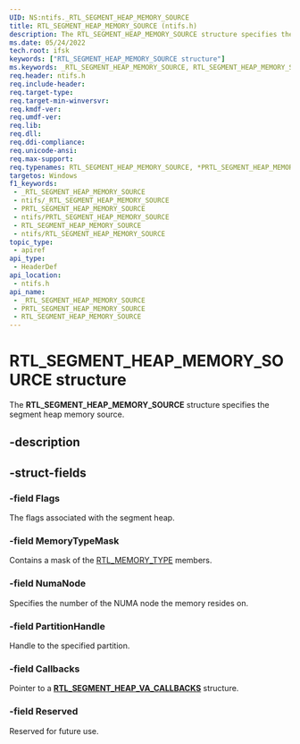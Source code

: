 ```yaml
---
UID: NS:ntifs._RTL_SEGMENT_HEAP_MEMORY_SOURCE
title: RTL_SEGMENT_HEAP_MEMORY_SOURCE (ntifs.h)
description: The RTL_SEGMENT_HEAP_MEMORY_SOURCE structure specifies the segment heap memory source.
ms.date: 05/24/2022
tech.root: ifsk
keywords: ["RTL_SEGMENT_HEAP_MEMORY_SOURCE structure"]
ms.keywords: _RTL_SEGMENT_HEAP_MEMORY_SOURCE, RTL_SEGMENT_HEAP_MEMORY_SOURCE, *PRTL_SEGMENT_HEAP_MEMORY_SOURCE,
req.header: ntifs.h
req.include-header: 
req.target-type: 
req.target-min-winversvr: 
req.kmdf-ver: 
req.umdf-ver: 
req.lib: 
req.dll: 
req.ddi-compliance: 
req.unicode-ansi: 
req.max-support: 
req.typenames: RTL_SEGMENT_HEAP_MEMORY_SOURCE, *PRTL_SEGMENT_HEAP_MEMORY_SOURCE
targetos: Windows
f1_keywords:
 - _RTL_SEGMENT_HEAP_MEMORY_SOURCE
 - ntifs/_RTL_SEGMENT_HEAP_MEMORY_SOURCE
 - PRTL_SEGMENT_HEAP_MEMORY_SOURCE
 - ntifs/PRTL_SEGMENT_HEAP_MEMORY_SOURCE
 - RTL_SEGMENT_HEAP_MEMORY_SOURCE
 - ntifs/RTL_SEGMENT_HEAP_MEMORY_SOURCE
topic_type:
 - apiref
api_type:
 - HeaderDef
api_location:
 - ntifs.h
api_name:
 - _RTL_SEGMENT_HEAP_MEMORY_SOURCE
 - PRTL_SEGMENT_HEAP_MEMORY_SOURCE
 - RTL_SEGMENT_HEAP_MEMORY_SOURCE
---
```


# RTL_SEGMENT_HEAP_MEMORY_SOURCE structure

The **RTL_SEGMENT_HEAP_MEMORY_SOURCE** structure specifies the segment heap memory source.

## -description

## -struct-fields

### -field Flags

The flags associated with the segment heap.

### -field MemoryTypeMask

Contains a mask of the [RTL_MEMORY_TYPE](ne-ntifs-_rtl_memory_type.md) members.

### -field NumaNode

Specifies the number of the NUMA node the memory resides on.

### -field PartitionHandle

Handle to the specified partition.

### -field Callbacks

Pointer to a [**RTL_SEGMENT_HEAP_VA_CALLBACKS**](ns-ntifs-rtl_segment_heap_va_callbacks.md) structure.

### -field Reserved

Reserved for future use.
